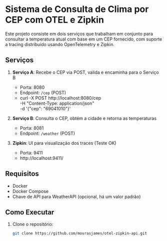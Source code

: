 # Sistema de Consulta de Clima por CEP com OTEL e Zipkin

Este projeto consiste em dois serviços que trabalham em conjunto para consultar a temperatura atual com base em um CEP fornecido, com suporte a tracing distribuído usando OpenTelemetry e Zipkin.

## Serviços

1. **Serviço A**: Recebe o CEP via POST, valida e encaminha para o Serviço B
   - Porta: 8080
   - Endpoint: `/cep` (POST)
   - curl -X POST http://localhost:8080/cep \
     -H "Content-Type: application/json" \
     -d '{"cep": "69041010"}'

2. **Serviço B**: Consulta o CEP, obtém a cidade e retorna as temperaturas
   - Porta: 8081
   - Endpoint: `/weather` (POST)

3. **Zipkin**: UI para visualização dos traces (Teste OK)
   - Porta: 9411
   - http://localhost:9411/

## Requisitos

- Docker
- Docker Compose
- Chave de API para WeatherAPI (opcional, há um valor padrão)

## Como Executar

1. Clone o repositório:
   ```bash
   git clone https://github.com/mourasjames/otel-zipkin-api.git
   ```
